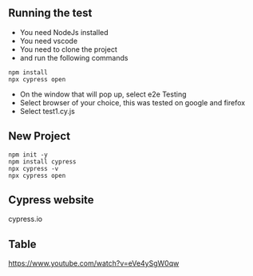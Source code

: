 ## Running the test
 * You need NodeJs installed
 * You need vscode
 * You need to clone the project
 * and run the following commands
```
npm install
npx cypress open
```
* On the window that will pop up, select e2e Testing
* Select browser of your choice, this was tested on google and firefox
* Select test1.cy.js

## New Project
```
npm init -y
npm install cypress
npx cypress -v
npx cypress open
```

## Cypress website
cypress.io

## Table
https://www.youtube.com/watch?v=eVe4ySgW0qw
